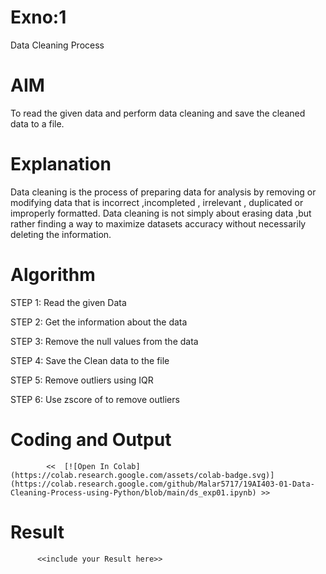 # Exno:1
Data Cleaning Process

# AIM
To read the given data and perform data cleaning and save the cleaned data to a file.

# Explanation
Data cleaning is the process of preparing data for analysis by removing or modifying data that is incorrect ,incompleted , irrelevant , duplicated or improperly formatted. Data cleaning is not simply about erasing data ,but rather finding a way to maximize datasets accuracy without necessarily deleting the information.

# Algorithm
STEP 1: Read the given Data

STEP 2: Get the information about the data

STEP 3: Remove the null values from the data

STEP 4: Save the Clean data to the file

STEP 5: Remove outliers using IQR

STEP 6: Use zscore of to remove outliers

# Coding and Output
            <<  [![Open In Colab](https://colab.research.google.com/assets/colab-badge.svg)](https://colab.research.google.com/github/Malar5717/19AI403-01-Data-Cleaning-Process-using-Python/blob/main/ds_exp01.ipynb) >>
# Result
          <<include your Result here>>
